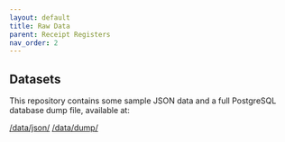 ```yaml
---
layout: default
title: Raw Data
parent: Receipt Registers
nav_order: 2
---
```


## Datasets

This repository contains some sample JSON data and a full PostgreSQL database dump file, available at:

[/data/json/](/data/json)
[/data/dump/](/data/dump)
